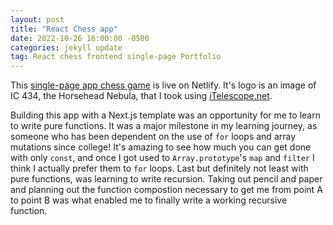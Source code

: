 ```yaml
---
layout: post
title: "React Chess app"
date: 2022-10-26 16:00:00 -0500
categories: jekyll update
tag: React chess frontend single-page Portfolio
---
```


This [single-page app chess game](https://chess434.netlify.app) is live on
Netlify. It's logo is an image of IC 434, the Horsehead Nebula, that I took
using [iTelescope.net](https://www.itelescope.net/).

Building this app with a Next.js template was an opportunity for me to learn to
write pure functions. It was a major milestone in my learning journey, as
someone who has been dependent on the use of `for` loops and array mutations
since college! It's amazing to see how much you can get done with only `const`,
and once I got used to `Array.prototype`'s `map` and `filter` I think I actually
prefer them to `for` loops. Last but definitely not least with pure functions,
was learning to write recursion. Taking out pencil and paper and planning out
the function compostion necessary to get me from point A to point B was what
enabled me to finally write a working recursive function.
